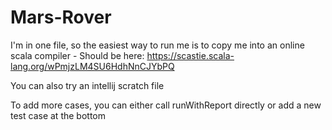 # Mars-Rover

I'm in one file, so the easiest way to run me is to copy me into an online scala compiler - Should be here: https://scastie.scala-lang.org/wPmjzLM4SU6HdhNnCJYbPQ

You can also try an intellij scratch file

To add more cases, you can either call runWithReport directly or add a new test case at the bottom
